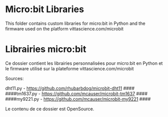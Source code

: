 # Micro:bit Libraries
This folder contains custom libraries for micro:bit in Python and the firmware used on the platform vittascience.com/microbit

# Librairies micro:bit
Ce dossier contient les librairies personnalisées pour micro:bit en Python et le firmware utilisé sur la plateforme vittascience.com/microbit

Sources:

dht11.py - https://github.com/rhubarbdog/microbit-dht11 ####
####tm1637.py - https://github.com/mcauser/microbit-tm1637 ####
####my9221.py - https://github.com/mcauser/microbit-my9221 ####

Le contenu de ce dossier est OpenSource.
